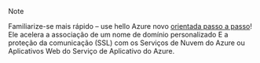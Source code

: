 
> [!NOTE]
> Familiarize-se mais rápido – use hello Azure novo [orientada passo a passo](http://support.microsoft.com/kb/2990804)!  Ele acelera a associação de um nome de domínio personalizado E a proteção da comunicação (SSL) com os Serviços de Nuvem do Azure ou Aplicativos Web do Serviço de Aplicativo do Azure.
> 
> 

